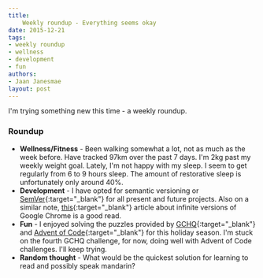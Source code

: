 ```yaml
---
title:
    Weekly roundup - Everything seems okay
date: 2015-12-21
tags:
- weekly roundup
- wellness
- development
- fun
authors:
- Jaan Janesmae
layout: post
---
```

I'm trying something new this time - a weekly roundup.

### Roundup

- **Wellness/Fitness** - Been walking somewhat a lot, not as much as the week before. Have tracked 97km over the past 7 days. I'm 2kg past my weekly weight goal. Lately, I'm not happy with my sleep. I seem to get regularly from 6 to 9 hours sleep. The amount of restorative sleep is unfortunately only around 40%.
- **Development** - I have opted for semantic versioning or [SemVer][semver]{:target="_blank"} for all present and future projects. Also on a similar note, [this][infinite]{:target="_blank"} article about infinite versions of Google Chrome is a good read.
- **Fun** - I enjoyed solving the puzzles provided by [GCHQ][gchq]{:target="_blank"} and [Advent of Code][adventofcode]{:target="_blank"} for this holiday season. I'm stuck on the fourth GCHQ challenge, for now, doing well with Advent of Code challenges. I'll keep trying.
- **Random thought** - What would be the quickest solution for learning to read and possibly speak mandarin?

[semver]:   http://semver.org
[infinite]:   http://blog.codinghorror.com/the-infinite-version/
[gchq]:   http://www.gchq.gov.uk/press_and_media/news_and_features/Pages/Directors-Christmas-puzzle-2015.aspx
[adventofcode]:   http://adventofcode.com
